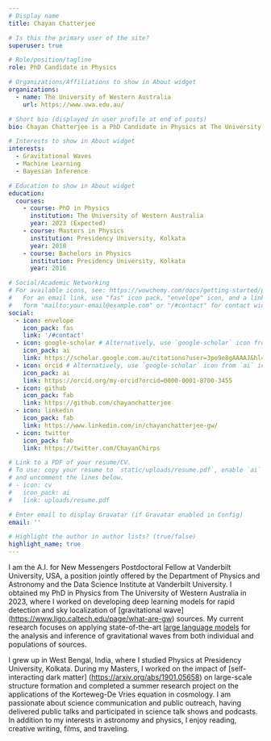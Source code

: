 ```yaml
---
# Display name
title: Chayan Chatterjee

# Is this the primary user of the site?
superuser: true

# Role/position/tagline
role: PhD Candidate in Physics

# Organizations/Affiliations to show in About widget
organizations:
  - name: The University of Western Australia
    url: https://www.uwa.edu.au/

# Short bio (displayed in user profile at end of posts)
bio: Chayan Chatterjee is a PhD Candidate in Physics at The University of Westerm Australia. His research focuses on application of machine learning to study gravitational waves - tiny ripples in space-time created by colliding black holes and neutron stars. Other than all things astronomy, he is passionate about literature, films, photography and travelling.

# Interests to show in About widget
interests:
  - Gravitational Waves
  - Machine Learning
  - Bayesian Inference

# Education to show in About widget
education:
  courses:
    - course: PhD in Physics
      institution: The University of Western Australia
      year: 2023 (Expected)
    - course: Masters in Physics
      institution: Presidency University, Kolkata
      year: 2018
    - course: Bachelors in Physics
      institution: Presidency University, Kolkata
      year: 2016

# Social/Academic Networking
# For available icons, see: https://wowchemy.com/docs/getting-started/page-builder/#icons
#   For an email link, use "fas" icon pack, "envelope" icon, and a link in the
#   form "mailto:your-email@example.com" or "/#contact" for contact widget.
social:
  - icon: envelope
    icon_pack: fas
    link: '/#contact'
  - icon: google-scholar # Alternatively, use `google-scholar` icon from `ai` icon pack
    icon_pack: ai
    link: https://scholar.google.com.au/citations?user=3po9e8gAAAAJ&hl=en&oi=ao
  - icon: orcid # Alternatively, use `google-scholar` icon from `ai` icon pack
    icon_pack: ai
    link: https://orcid.org/my-orcid?orcid=0000-0001-8700-3455
  - icon: github
    icon_pack: fab
    link: https://github.com/chayanchatterjee
  - icon: linkedin
    icon_pack: fab
    link: https://www.linkedin.com/in/chayanchatterjee-gw/
  - icon: twitter
    icon_pack: fab
    link: https://twitter.com/ChayanChirps

# Link to a PDF of your resume/CV.
# To use: copy your resume to `static/uploads/resume.pdf`, enable `ai` icons in `params.toml`,
# and uncomment the lines below.
# - icon: cv
#   icon_pack: ai
#   link: uploads/resume.pdf

# Enter email to display Gravatar (if Gravatar enabled in Config)
email: ''

# Highlight the author in author lists? (true/false)
highlight_name: true
---
```

I am the A.I. for New Messengers Postdoctoral Fellow at Vanderbilt University, USA, a position jointly offered by the Department of Physics and Astronomy and the Data Science Institute at Vanderbilt University. I obtained my PhD in Physics from The University of Western Australia in 2023, where I worked on developing deep learning models for rapid detection and sky localization of [gravitational wave] (https://www.ligo.caltech.edu/page/what-are-gw) sources. My current research focuses on applying state-of-the-art [large language models](https://en.wikipedia.org/wiki/Large_language_model) for the analysis and inference of gravitational waves from both individual and populations of sources.

I grew up in West Bengal, India, where I studied Physics at Presidency University, Kolkata. During my Masters, I worked on the impact of  [self-interacting dark matter] (https://arxiv.org/abs/1901.05658) on large-scale structure formation and completed a summer research project on the applications of the Korteweg-De Vries equation in cosmology. I am passionate about science communication and public outreach, having delivered public talks and participated in science talk shows and podcasts. In addition to my interests in astronomy and physics, I enjoy reading, creative writing, films, and traveling.
